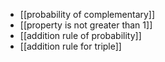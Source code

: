 
- [[probability of complementary]]
- [[property is not greater than 1]]
- [[addition rule of probability]]
- [[addition rule for triple]]